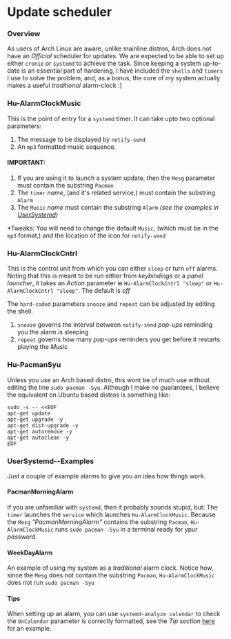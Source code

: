 # Update scheduler

### Overview
As users of Arch Linux are aware, unlike mainline distros, Arch does not have an *Official* scheduler for updates. We are expected to be able to set up either `cronie` or `systemd` to achieve the task. Since keeping a system up-to-date is an essential part of hardening, I have included the `shells` and `timers` I use to solve the problem, and, as a bonus, the core of my system actually makes a useful *traditional* alarm-clock :)


### Hu-AlarmClockMusic
This is the point of entry for a `systemd` timer. It can take upto two optional parameters:
1. The message to be displayed by `notify-send`
1. An `mp3` formatted music sequence.

#### IMPORTANT:
1. If you are using it to launch a system update, then the `Mesg` parameter must contain the substring `Pacman`
1. The `timer`  *name*, (and it's related service,) must contain the substring `Alarm`
1. The `Music` *name* must contain the substring `Alarm`
*(see the examples in [UserSystemd](UserSystemd))*

*Tweaks: You will need to change the default `Music`, (which must be in the `mp3` format,) and the location of the icon for `notify-send`


### Hu-AlarmClockCntrl
This is the control unit from which you can either `sleep` or turn `off` alarms. Noting that this is meant to be run either from *keybindings* or a *panel launcher*, it takes an *Action* parameter ie `Hu-AlarmClockCntrl "sleep"` or `Hu-AlarmClockCntrl "sleep"`. The default is *off*

The `hard-coded` parameters `snooze` and `repeat` can be adjusted by editing the shell.
1. `snooze` governs the interval between `notify-send` *pop-ups* reminding you the alarm is sleeping
2. `repeat` governs how many *pop-ups* reminders you get before it restarts playing the *Music*


### Hu-PacmanSyu
Unless you use an Arch based distro, this wont be of much use without editing the line `sudo pacman -Syu`. Although I make no guarantees, I believe the equivalent on Ubuntu based distros is something like:
```
sudo -s -- <<EOF
apt-get update
apt-get upgrade -y
apt-get dist-upgrade -y
apt-get autoremove -y
apt-get autoclean -y
EOF
```


### UserSystemd--Examples
Just a couple of example alarms to give you an idea how things work.

#### PacmanMorningAlarm
If you are unfamiliar with `systemd`, then it probably sounds stupid, but: The `timer` launches the `service` which launches `Hu-AlarmClockMusic`. Because the `Mesg` *"PacmanMorningAlarm"* contains the substring `Pacman`, `Hu-AlarmClockMusic` runs `sudo pacman -Syu` in a terminal ready for ypur *password*.

#### WeekDayAlarm
An example of using my system as a *traditional* alarm clock. Notice how, since the `Mesg` does not contain the substring `Pacman`, `Hu-AlarmClockMusic` does not run `sudo pacman -Syu`

#### Tips
When setting up an alarm, you can use `systemd-analyze calendar` to check the `OnCalendar` parameter is correctly formatted, see the *Tip section* [here](https://wiki.archlinux.org/index.php/Systemd/Timers#Realtime_timer) for an example.
